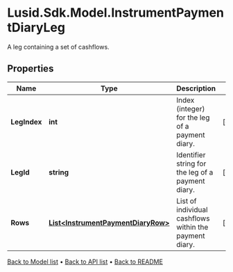 # Lusid.Sdk.Model.InstrumentPaymentDiaryLeg
A leg containing a set of cashflows.

## Properties

Name | Type | Description | Notes
------------ | ------------- | ------------- | -------------
**LegIndex** | **int** | Index (integer) for the leg of a payment diary. | [optional] 
**LegId** | **string** | Identifier string for the leg of a payment diary. | [optional] 
**Rows** | [**List&lt;InstrumentPaymentDiaryRow&gt;**](InstrumentPaymentDiaryRow.md) | List of individual cashflows within the payment diary. | [optional] 

[Back to Model list](../README.md#documentation-for-models) &#8226; [Back to API list](../README.md#documentation-for-api-endpoints) &#8226; [Back to README](../README.md)

